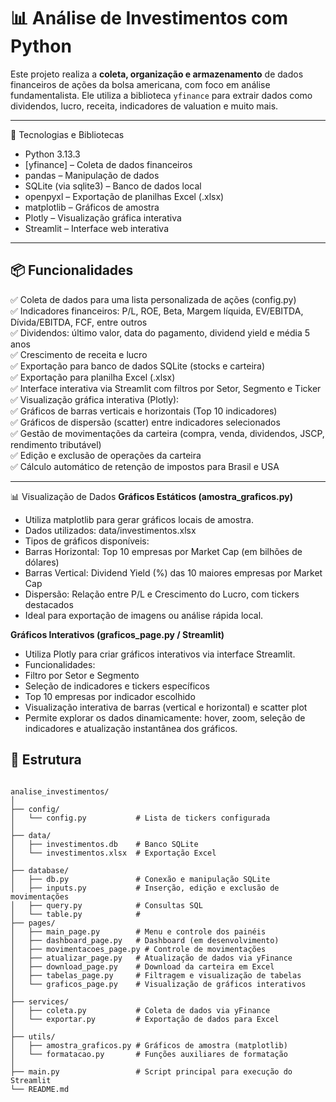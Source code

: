 # 📊 Análise de Investimentos com Python

Este projeto realiza a **coleta, organização e armazenamento** de dados financeiros de ações da bolsa americana, com foco em análise fundamentalista. Ele utiliza a biblioteca `yfinance` para extrair dados como dividendos, lucro, receita, indicadores de valuation e muito mais.

---

🧰 Tecnologias e Bibliotecas

- Python 3.13.3
- [yfinance] – Coleta de dados financeiros
- pandas – Manipulação de dados
- SQLite (via sqlite3) – Banco de dados local
- openpyxl – Exportação de planilhas Excel (.xlsx)
- matplotlib – Gráficos de amostra
- Plotly – Visualização gráfica interativa
- Streamlit – Interface web interativa

---

## 📦 Funcionalidades
✅ Coleta de dados para uma lista personalizada de ações (config.py)  
✅ Indicadores financeiros: P/L, ROE, Beta, Margem líquida, EV/EBITDA, Dívida/EBITDA, FCF, entre outros  
✅ Dividendos: último valor, data do pagamento, dividend yield e média 5 anos  
✅ Crescimento de receita e lucro  
✅ Exportação para banco de dados SQLite (stocks e carteira)  
✅ Exportação para planilha Excel (.xlsx)  
✅ Interface interativa via Streamlit com filtros por Setor, Segmento e Ticker  
✅ Visualização gráfica interativa (Plotly):  
✅ Gráficos de barras verticais e horizontais (Top 10 indicadores)  
✅ Gráficos de dispersão (scatter) entre indicadores selecionados  
✅ Gestão de movimentações da carteira (compra, venda, dividendos, JSCP, rendimento tributável)  
✅ Edição e exclusão de operações da carteira  
✅ Cálculo automático de retenção de impostos para Brasil e USA  

---
📊 Visualização de Dados
**Gráficos Estáticos (amostra_graficos.py)**

- Utiliza matplotlib para gerar gráficos locais de amostra.
- Dados utilizados: data/investimentos.xlsx
- Tipos de gráficos disponíveis:
- Barras Horizontal: Top 10 empresas por Market Cap (em bilhões de dólares)
- Barras Vertical: Dividend Yield (%) das 10 maiores empresas por Market Cap
- Dispersão: Relação entre P/L e Crescimento do Lucro, com tickers destacados
- Ideal para exportação de imagens ou análise rápida local.

**Gráficos Interativos (graficos_page.py / Streamlit)**

- Utiliza Plotly para criar gráficos interativos via interface Streamlit.
- Funcionalidades:
- Filtro por Setor e Segmento
- Seleção de indicadores e tickers específicos
- Top 10 empresas por indicador escolhido
- Visualização interativa de barras (vertical e horizontal) e scatter plot
- Permite explorar os dados dinamicamente: hover, zoom, seleção de indicadores e atualização instantânea dos gráficos.

## 📁 Estrutura
```text

analise_investimentos/
│
├── config/
│   └── config.py           # Lista de tickers configurada
│
├── data/
│   ├── investimentos.db    # Banco SQLite
│   └── investimentos.xlsx  # Exportação Excel
│
├── database/
│   ├── db.py               # Conexão e manipulação SQLite
│   ├── inputs.py           # Inserção, edição e exclusão de movimentações
│   ├── query.py            # Consultas SQL
│   └── table.py            #
├── pages/
│   ├── main_page.py        # Menu e controle dos painéis
│   ├── dashboard_page.py   # Dashboard (em desenvolvimento)
│   ├── movimentacoes_page.py # Controle de movimentações
│   ├── atualizar_page.py   # Atualização de dados via yFinance
│   ├── download_page.py    # Download da carteira em Excel
│   ├── tabelas_page.py     # Filtragem e visualização de tabelas
│   └── graficos_page.py    # Visualização de gráficos interativos
│
├── services/
│   ├── coleta.py           # Coleta de dados via yFinance
│   └── exportar.py         # Exportação de dados para Excel
│
├── utils/
│   ├── amostra_graficos.py # Gráficos de amostra (matplotlib)
│   └── formatacao.py       # Funções auxiliares de formatação
│
├── main.py                 # Script principal para execução do Streamlit
└── README.md

